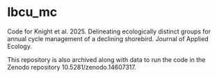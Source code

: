 # lbcu_mc
Code for Knight et al. 2025. Delineating ecologically distinct groups for annual cycle management of a declining shorebird. Journal of Applied Ecology.

This repository is also archived along with data to run the code in the Zenodo repository 10.5281/zenodo.14607317.

